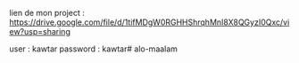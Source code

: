 lien
 de mon project : https://drive.google.com/file/d/1tifMDgW0RGHHShrqhMnI8X8QGyzI0Qxc/view?usp=sharing

 user : kawtar
 password : kawtar# alo-maalam
